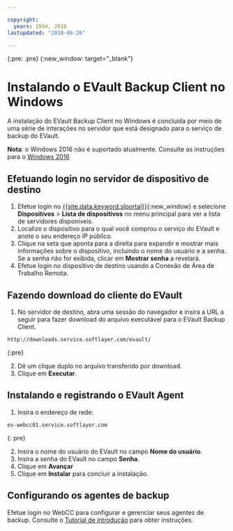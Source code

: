 ```yaml
---

copyright:
  years: 1994, 2018
lastupdated: "2018-06-26"

---
```

{:pre: .pre}
{:new_window: target="_blank"}

# Instalando o EVault Backup Client no Windows

A instalação do EVault Backup Client no Windows é concluída por meio de uma série de interações no servidor que está designado para o serviço de backup do EVault.

**Nota**: o Windows 2016 não é suportado atualmente. Consulte as instruções para o [Windows 2016](install-evault-windows2016.html)

## Efetuando login no servidor de dispositivo de destino

1. Efetue login no [{{site.data.keyword.slportal}}](https://control.softlayer.com/){:new_window} e selecione
**Dispositivos** > **Lista de dispositivos** no menu principal para ver a lista de servidores disponíveis.
2. Localize o dispositivo para o qual você comprou o serviço do EVault e anote o seu endereço IP público.
3. Clique na seta que aponta para a direita para expandir e mostrar mais informações sobre o dispositivo, incluindo o nome do usuário e a senha. Se a senha não for exibida, clicar em **Mostrar senha** a revelará. 
4. Efetue login no dispositivo de destino usando a Conexão de Área de Trabalho Remota.

## Fazendo download do cliente do EVault

1. No servidor de destino, abra uma sessão do navegador e insira a URL a seguir para fazer download do
arquivo executável para o EVault Backup Client. <br/>
  ```
  http://downloads.service.softlayer.com/evault/
  ```
  {:pre}
  
2. Dê um clique duplo no arquivo transferido por download.
3. Clique em **Executar**.


## Instalando e registrando o EVault Agent
 
1. Insira o endereço de rede: <br />
  ```
  ev-webcc01.service.softlayer.com
  ```
  {: pre}
  
2. Insira o nome do usuário do EVault no campo **Nome do usuário**. 
3. Insira a senha do EVault no campo **Senha**. 
6. Clique em **Avançar** 
7. Clique em **Instalar** para concluir a instalação.

## Configurando os agentes de backup

Efetue login no WebCC para configurar e gerenciar seus agentes de backup. Consulte o [Tutorial de introdução](index.html#configuring-evault-agent-in-webcc) para obter instruções.
